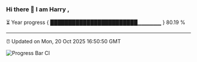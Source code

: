 ### Hi there 👋 I am Harry , 

⏳ Year progress { ████████████████████████▁▁▁▁▁▁ } 80.19 %

---

⏰ Updated on Mon, 20 Oct 2025 16:50:50 GMT

![Progress Bar CI](https://github.com/duykhang68/duykhang68/workflows/Progress%20Bar%20CI/badge.svg)
